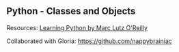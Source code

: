 ## Python - Classes and Objects

Resources: [Learning Python by Marc Lutz O'Reilly](http://shop.oreilly.com/product/0636920028154.do)

Collaborated with Gloria: https://github.com/nappybrainiac
